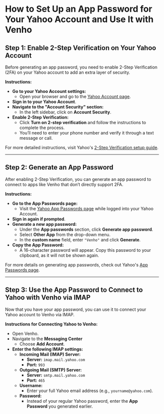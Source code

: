 # How to Set Up an App Password for Your Yahoo Account and Use It with Venho

## Step 1: Enable 2-Step Verification on Your Yahoo Account

Before generating an app password, you need to enable 2-Step Verification (2FA) on your Yahoo account to add an extra layer of security.

**Instructions:**

- **Go to your Yahoo Account settings:**
    - Open your browser and go to the [Yahoo Account page](https://login.yahoo.com).
- **Sign in to your Yahoo Account**.
- **Navigate to the "Account Security" section:**
    - In the left sidebar, click on **Account Security**.
- **Enable 2-Step Verification:**
    - Click **Turn on 2-step verification** and follow the instructions to complete the process.
    - You’ll need to enter your phone number and verify it through a text message or call.

For more detailed instructions, visit Yahoo's [2-Step Verification setup guide](https://help.yahoo.com/kb/enable-2step-verification-sln2053.html).

---

## Step 2: Generate an App Password

After enabling 2-Step Verification, you can generate an app password to connect to apps like Venho that don’t directly support 2FA.

**Instructions:**

- **Go to the App Passwords page:**
    - Visit the [Yahoo App Passwords page](https://login.yahoo.com/account/security) while logged into your Yahoo Account.
- **Sign in again if prompted**.
- **Generate a new app password:**
    - Under the **App passwords** section, click **Generate app password**.
    - Select **Other App** from the drop-down menu.
    - In the **custom name** field, enter `"Venho"` and click **Generate**.
- **Copy the App Password:**
    - A 16-character password will appear. Copy this password to your clipboard, as it will not be shown again.

For more details on generating app passwords, check out Yahoo's [App Passwords page](https://help.yahoo.com/kb/generate-app-password-sln15241.html).

---

## Step 3: Use the App Password to Connect to Yahoo with Venho via IMAP

Now that you have your app password, you can use it to connect your Yahoo account to Venho via IMAP.

**Instructions for Connecting Yahoo to Venho:**

- Open Venho.
- Navigate to the **Messaging Center**
    - Choose **Add Account**.
- **Enter the following IMAP settings:**
    - **Incoming Mail (IMAP) Server:**
        - **Server:** `imap.mail.yahoo.com`
        - **Port:** `993`
     - **Outgoing Mail (SMTP) Server:**
        - **Server:** `smtp.mail.yahoo.com`
        - **Port:** `465`
    - **Username:**
        - Enter your full Yahoo email address (e.g., `yourname@yahoo.com`).
    - **Password:**
        - Instead of your regular Yahoo password, enter the **App Password** you generated earlier.
